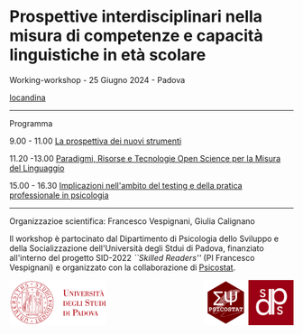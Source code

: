 
# Prospettive interdisciplinari nella misura di competenze e capacità linguistiche in età scolare

Working-workshop - 25 Giugno 2024 - Padova

[locandina](Prospettive25062024.png)

--------

Programma

9.00 - 11.00 [La prospettiva dei nuovi strumenti](strumenti.md)

11.20 -13.00 [Paradigmi, Risorse e Tecnologie Open Science per la Misura del Linguaggio](paradigmi-tecnologie-risorse.md)

15.00 - 16.30 [Implicazioni nell'ambito del testing e della pratica professionale in psicologia](tavola.md)

---------

Organizzazioe scientifica: Francesco Vespignani, Giulia Calignano

Il workshop è partocinato dal Dipartimento di Psicologia dello Sviluppo e della Socializzazione dell'Università degli Stdui di Padova, finanziato all'interno del progetto SID-2022 *``Skilled Readers''* (PI Francesco Vespignani) e organizzato con la collaborazione di [Psicostat](https://psicostat.dpss.psy.unipd.it/).

[<img src="logo/logounipd.png" height="80">](https://www.unipd.it/)
[<img align="right" src="logo/logodpss.png" height="80">](https://www.dpss.unipd.it/)
[<img align="right" src="logo/psicostat.png" height="80">](https://www.unipd.it/)
